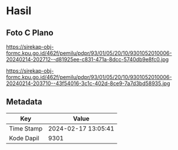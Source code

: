 # Hasil

## Foto C Plano

https://sirekap-obj-formc.kpu.go.id/462f/pemilu/pdpr/93/01/05/20/10/9301052010006-20240214-202712--d81925ee-c831-471a-8dcc-5740db9e8fc0.jpg

https://sirekap-obj-formc.kpu.go.id/462f/pemilu/pdpr/93/01/05/20/10/9301052010006-20240214-203710--43f54016-3c1c-402d-8ce9-7a7d3bd58935.jpg


## Metadata

| Key        | Value               |
| ---------- | ------------------- |
| Time Stamp | 2024-02-17 13:05:41 |
| Kode Dapil | 9301                |



